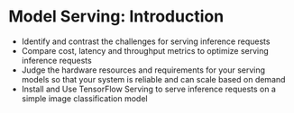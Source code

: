 # Model Serving: Introduction

*  Identify and contrast the challenges for serving inference requests
*  Compare cost, latency and throughput metrics to optimize serving inference requests
*  Judge the hardware resources and requirements for your serving models so that your system is reliable and can scale based on demand
*  Install and Use TensorFlow Serving to serve inference requests on a simple image classification model